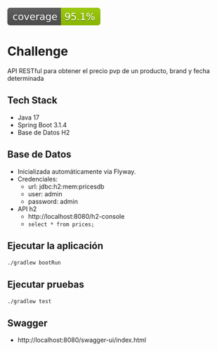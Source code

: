 ![Coverage](.github/badges/jacoco.svg)

# Challenge
API RESTful para obtener el precio pvp de un producto, brand y fecha determinada

## Tech Stack
- Java 17
- Spring Boot 3.1.4
- Base de Datos H2

## Base de Datos
- Inicializada automáticamente via Flyway.
- Credenciales:
    - url: jdbc:h2:mem:pricesdb
    - user: admin
    - password: admin
- API h2
    - http://localhost:8080/h2-console
    - ```select * from prices;```

## Ejecutar la aplicación
```
./gradlew bootRun
```

## Ejecutar pruebas
```
./gradlew test
```

## Swagger
- http://localhost:8080/swagger-ui/index.html